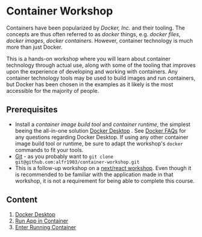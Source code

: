 # Container Workshop

Containers have been popularized by _Docker, Inc._
and their tooling. The
concepts are thus often referred to as _docker_
things, e.g. _docker files_,
_docker images_, _docker containers_. However,
container technology is much more
than just Docker.

This is a hands-on workshop where you will learn
about container technology
through actual use, along with some of the tooling
that improves upon the
experience of developing and working with
containers. Any container technology
tools may be used to build images and run
containers, but Docker has been chosen
in the examples as it likely is the most accessible
for the majority of people.

## Prerequisites

- Install a _container image build tool_ and _container runtime_, the simplest
  beeing the all-in-one solution [Docker
  Desktop](https://www.docker.com/products/docker-desktop/)
  . See [Docker
  FAQs](https://www.docker.com/pricing/faq/?utm_campaign=2022-08-31-desktop-update)
  for any questions regarding Docker Desktop. If
  using any other container image
  build tool or runtime, be sure to adapt the
  workshop's `docker` commands to
  fit your tools.
- [Git](https://git-scm.com/) - as you probably
  want
  to `git clone git@github.com:alfr1903/container-workshop.git`
- This is a follow-up workshop on
  a [next/react workshop](https://github.com/Kpaubert/oslo-tech-colledge/tree/finished-version/next-workshop).
  Even though it is recommended to be familiar with the application
  made in that
  workshop, it is not a requirement for being able to complete this
  course.

## Content

1. [Docker Desktop](./01-docker-desktop)
2. [Run App in Container](./02-run-app-in-container)
3. [Enter Running Container](./03-enter-running-container)

